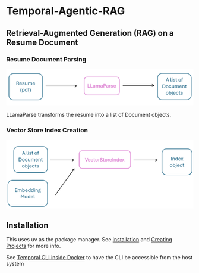 # Temporal-Agentic-RAG

## Retrieval-Augmented Generation (RAG) on a Resume Document

### Resume Document Parsing
![Resume Parse](resume_parse_flow.png)

LLamaParse transforms the resume into a list of Document objects.

### Vector Store Index Creation

![Resume Indexing](index_resume_flow.png)

## Installation 

This uses uv as the package manager. See [installation](https://docs.astral.sh/uv/getting-started/installation/) and [Creating Projects](https://docs.astral.sh/uv/concepts/projects/init/) for more info. 

See [Temporal CLI inside Docker](https://docs.temporal.io/cli#installation) to have the CLI be accessible from the host system
